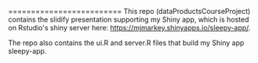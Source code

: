 
=========================
This repo (dataProductsCourseProject) contains the slidify presentation supporting my Shiny app, which is hosted on Rstudio's shiny server here: <a href="https://mjmarkey.shinyapps.io/sleepy-app/"> https://mjmarkey.shinyapps.io/sleepy-app/</a>.

The repo also contains the ui.R and server.R files that build my Shiny app sleepy-app.
